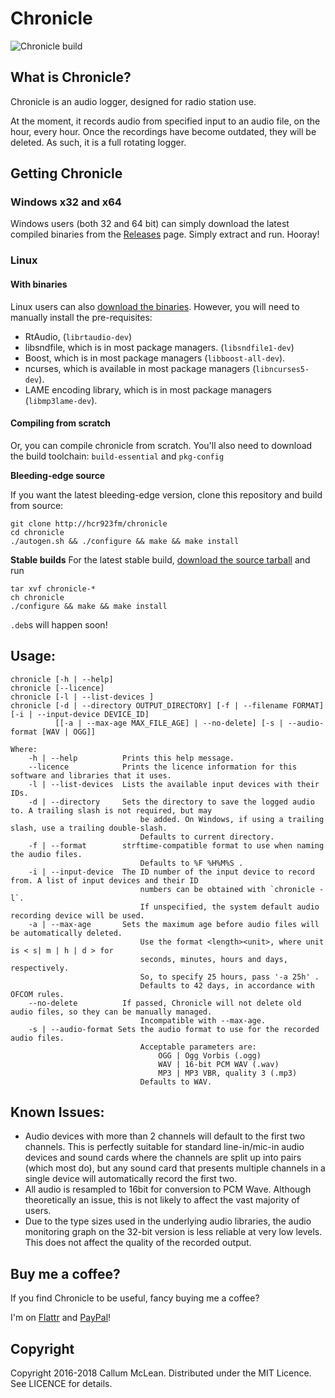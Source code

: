 # Chronicle
![Chronicle build](https://api.travis-ci.com/hcr923fm/chronicle.svg?branch=master)

## What is Chronicle?

Chronicle is an audio logger, designed for radio station use.

At the moment, it records audio from specified input to an audio file, on the hour, every hour. Once the recordings have become outdated, they will be deleted. As such, it is a full rotating logger.

## Getting Chronicle
### Windows x32 and x64
Windows users (both 32 and 64 bit) can simply download the latest compiled binaries from the [Releases](https://github.com/hcr923fm/chronicle/releases/latest) page. Simply extract and run. Hooray!

### Linux
#### With binaries
Linux users can also [download the binaries](https://github.com/hcr923fm/chronicle/releases/latest). However, you will need to manually install the pre-requisites:
* RtAudio, (`librtaudio-dev`)
* libsndfile, which is in most package managers. (`libsndfile1-dev`)
* Boost, which is in most package managers (`libboost-all-dev`).
* ncurses, which is available in most package managers (`libncurses5-dev`).
* LAME encoding library, which is in most package managers (`libmp3lame-dev`).

#### Compiling from scratch
Or, you can compile chronicle from scratch.
You'll also need to download the build toolchain: `build-essential` and `pkg-config`

**Bleeding-edge source**

If you want the latest bleeding-edge version, clone this repository and build from source:

```
git clone http://hcr923fm/chronicle
cd chronicle
./autogen.sh && ./configure && make && make install
```

**Stable builds**
For the latest stable build, [download the source tarball](https://github.com/hcr923fm/chronicle/releases/latest) and run

```
tar xvf chronicle-*
ch chronicle
./configure && make && make install
```

`.deb`s will happen soon!

## Usage:

```
chronicle [-h | --help]
chronicle [--licence]
chronicle [-l | --list-devices ]
chronicle [-d | --directory OUTPUT_DIRECTORY] [-f | --filename FORMAT] [-i | --input-device DEVICE_ID]
          [[-a | --max-age MAX_FILE_AGE] | --no-delete] [-s | --audio-format [WAV | OGG]]

Where:
    -h | --help          Prints this help message.
    --licence            Prints the licence information for this software and libraries that it uses.
    -l | --list-devices  Lists the available input devices with their IDs.
    -d | --directory     Sets the directory to save the logged audio to. A trailing slash is not required, but may
                             be added. On Windows, if using a trailing slash, use a trailing double-slash.
                             Defaults to current directory.
    -f | --format        strftime-compatible format to use when naming the audio files.
                             Defaults to %F %H%M%S .
    -i | --input-device  The ID number of the input device to record from. A list of input devices and their ID
                             numbers can be obtained with `chronicle -l`.
                             If unspecified, the system default audio recording device will be used.
    -a | --max-age       Sets the maximum age before audio files will be automatically deleted.
							 Use the format <length><unit>, where unit is < s| m | h | d > for
							 seconds, minutes, hours and days, respectively.
							 So, to specify 25 hours, pass '-a 25h' .
				             Defaults to 42 days, in accordance with OFCOM rules.
    --no-delete          If passed, Chronicle will not delete old audio files, so they can be manually managed.
		                     Incompatible with --max-age.
    -s | --audio-format Sets the audio format to use for the recorded audio files.
                             Acceptable parameters are:
                                 OGG | Ogg Vorbis (.ogg)
                                 WAV | 16-bit PCM WAV (.wav)
                                 MP3 | MP3 VBR, quality 3 (.mp3)
                             Defaults to WAV.
```

## Known Issues:
* Audio devices with more than 2 channels will default to the first two channels. This is perfectly suitable for standard line-in/mic-in audio devices and sound cards where the channels are split up into pairs (which most do), but any sound card that presents multiple channels in a single device will automatically record the first two.
* All audio is resampled to 16bit for conversion to PCM Wave. Although theoretically an issue, this is not likely to affect the vast majority of users.
* Due to the type sizes used in the underlying audio libraries, the audio monitoring graph on the 32-bit version is less reliable at very low levels. This does not affect the quality of the recorded output.

## Buy me a coffee?
If you find Chronicle to be useful, fancy buying me a coffee?

I'm on [Flattr](https://flattr.com/submit/auto?fid=kzr39z&url=http%3A%2F%2Fgithub.com%2Fcalmcl1%2Fchronicle) and [PayPal](https://www.paypal.com/cgi-bin/webscr?cmd=_s-xclick&hosted_button_id=FXDR44PHGFEDN)!

## Copyright
Copyright 2016-2018 Callum McLean.
Distributed under the MIT Licence. See LICENCE for details.
